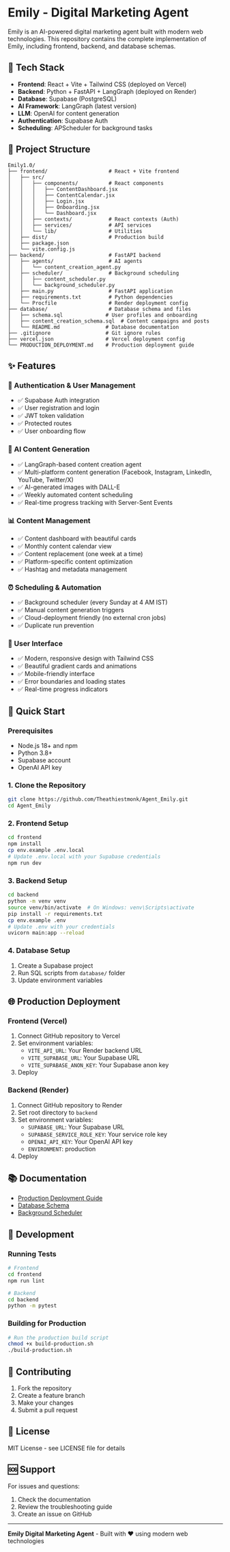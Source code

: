 # Emily - Digital Marketing Agent

Emily is an AI-powered digital marketing agent built with modern web technologies. This repository contains the complete implementation of Emily, including frontend, backend, and database schemas.

## 🚀 Tech Stack

- **Frontend**: React + Vite + Tailwind CSS (deployed on Vercel)
- **Backend**: Python + FastAPI + LangGraph (deployed on Render)
- **Database**: Supabase (PostgreSQL)
- **AI Framework**: LangGraph (latest version)
- **LLM**: OpenAI for content generation
- **Authentication**: Supabase Auth
- **Scheduling**: APScheduler for background tasks

## 📁 Project Structure

```
Emily1.0/
├── frontend/                    # React + Vite frontend
│   ├── src/
│   │   ├── components/          # React components
│   │   │   ├── ContentDashboard.jsx
│   │   │   ├── ContentCalendar.jsx
│   │   │   ├── Login.jsx
│   │   │   ├── Onboarding.jsx
│   │   │   └── Dashboard.jsx
│   │   ├── contexts/            # React contexts (Auth)
│   │   ├── services/            # API services
│   │   └── lib/                 # Utilities
│   ├── dist/                    # Production build
│   ├── package.json
│   └── vite.config.js
├── backend/                     # FastAPI backend
│   ├── agents/                  # AI agents
│   │   └── content_creation_agent.py
│   ├── scheduler/               # Background scheduling
│   │   ├── content_scheduler.py
│   │   └── background_scheduler.py
│   ├── main.py                  # FastAPI application
│   ├── requirements.txt         # Python dependencies
│   └── Procfile                 # Render deployment config
├── database/                    # Database schema and files
│   ├── schema.sql              # User profiles and onboarding
│   ├── content_creation_schema.sql  # Content campaigns and posts
│   └── README.md               # Database documentation
├── .gitignore                  # Git ignore rules
├── vercel.json                 # Vercel deployment config
└── PRODUCTION_DEPLOYMENT.md    # Production deployment guide
```

## ✨ Features

### 🔐 Authentication & User Management
- ✅ Supabase Auth integration
- ✅ User registration and login
- ✅ JWT token validation
- ✅ Protected routes
- ✅ User onboarding flow

### 🤖 AI Content Generation
- ✅ LangGraph-based content creation agent
- ✅ Multi-platform content generation (Facebook, Instagram, LinkedIn, YouTube, Twitter/X)
- ✅ AI-generated images with DALL-E
- ✅ Weekly automated content scheduling
- ✅ Real-time progress tracking with Server-Sent Events

### 📊 Content Management
- ✅ Content dashboard with beautiful cards
- ✅ Monthly content calendar view
- ✅ Content replacement (one week at a time)
- ✅ Platform-specific content optimization
- ✅ Hashtag and metadata management

### ⏰ Scheduling & Automation
- ✅ Background scheduler (every Sunday at 4 AM IST)
- ✅ Manual content generation triggers
- ✅ Cloud-deployment friendly (no external cron jobs)
- ✅ Duplicate run prevention

### 🎨 User Interface
- ✅ Modern, responsive design with Tailwind CSS
- ✅ Beautiful gradient cards and animations
- ✅ Mobile-friendly interface
- ✅ Error boundaries and loading states
- ✅ Real-time progress indicators

## 🚀 Quick Start

### Prerequisites
- Node.js 18+ and npm
- Python 3.8+
- Supabase account
- OpenAI API key

### 1. Clone the Repository
```bash
git clone https://github.com/Theathiestmonk/Agent_Emily.git
cd Agent_Emily
```

### 2. Frontend Setup
```bash
cd frontend
npm install
cp env.example .env.local
# Update .env.local with your Supabase credentials
npm run dev
```

### 3. Backend Setup
```bash
cd backend
python -m venv venv
source venv/bin/activate  # On Windows: venv\Scripts\activate
pip install -r requirements.txt
cp env.example .env
# Update .env with your credentials
uvicorn main:app --reload
```

### 4. Database Setup
1. Create a Supabase project
2. Run SQL scripts from `database/` folder
3. Update environment variables

## 🌐 Production Deployment

### Frontend (Vercel)
1. Connect GitHub repository to Vercel
2. Set environment variables:
   - `VITE_API_URL`: Your Render backend URL
   - `VITE_SUPABASE_URL`: Your Supabase URL
   - `VITE_SUPABASE_ANON_KEY`: Your Supabase anon key
3. Deploy

### Backend (Render)
1. Connect GitHub repository to Render
2. Set root directory to `backend`
3. Set environment variables:
   - `SUPABASE_URL`: Your Supabase URL
   - `SUPABASE_SERVICE_ROLE_KEY`: Your service role key
   - `OPENAI_API_KEY`: Your OpenAI API key
   - `ENVIRONMENT`: production
4. Deploy

## 📚 Documentation

- [Production Deployment Guide](PRODUCTION_DEPLOYMENT.md)
- [Database Schema](database/README.md)
- [Background Scheduler](backend/BACKGROUND_SCHEDULER.md)

## 🔧 Development

### Running Tests
```bash
# Frontend
cd frontend
npm run lint

# Backend
cd backend
python -m pytest
```

### Building for Production
```bash
# Run the production build script
chmod +x build-production.sh
./build-production.sh
```

## 🤝 Contributing

1. Fork the repository
2. Create a feature branch
3. Make your changes
4. Submit a pull request

## 📄 License

MIT License - see LICENSE file for details

## 🆘 Support

For issues and questions:
1. Check the documentation
2. Review the troubleshooting guide
3. Create an issue on GitHub

---

**Emily Digital Marketing Agent** - Built with ❤️ using modern web technologies

